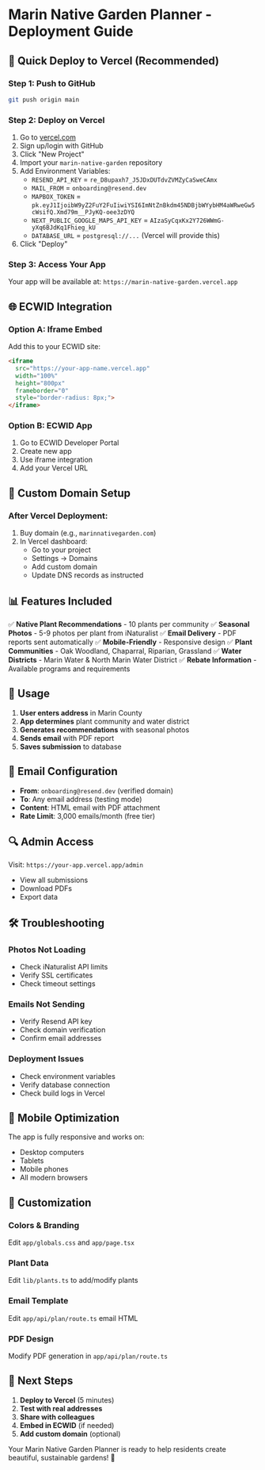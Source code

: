 # Marin Native Garden Planner - Deployment Guide

## 🚀 Quick Deploy to Vercel (Recommended)

### Step 1: Push to GitHub
```bash
git push origin main
```

### Step 2: Deploy on Vercel
1. Go to [vercel.com](https://vercel.com)
2. Sign up/login with GitHub
3. Click "New Project"
4. Import your `marin-native-garden` repository
5. Add Environment Variables:
   - `RESEND_API_KEY` = `re_D8upaxh7_J5JDxDUTdvZVMZyCaSweCAmx`
   - `MAIL_FROM` = `onboarding@resend.dev`
   - `MAPBOX_TOKEN` = `pk.eyJ1IjoibW9yZ2FuY2FuIiwiYSI6ImNtZnBkdm45NDBjbWYybHM4aWRweGw5cWsifQ.Xmd79m__PJyKQ-oee3zDYQ`
   - `NEXT_PUBLIC_GOOGLE_MAPS_API_KEY` = `AIzaSyCqxKx2Y726WWmG-yXq6BJdKq1Fhieg_kU`
   - `DATABASE_URL` = `postgresql://...` (Vercel will provide this)
6. Click "Deploy"

### Step 3: Access Your App
Your app will be available at: `https://marin-native-garden.vercel.app`

## 🌐 ECWID Integration

### Option A: Iframe Embed
Add this to your ECWID site:
```html
<iframe 
  src="https://your-app-name.vercel.app" 
  width="100%" 
  height="800px"
  frameborder="0"
  style="border-radius: 8px;">
</iframe>
```

### Option B: ECWID App
1. Go to ECWID Developer Portal
2. Create new app
3. Use iframe integration
4. Add your Vercel URL

## 🔧 Custom Domain Setup

### After Vercel Deployment:
1. Buy domain (e.g., `marinnativegarden.com`)
2. In Vercel dashboard:
   - Go to your project
   - Settings → Domains
   - Add custom domain
   - Update DNS records as instructed

## 📊 Features Included

✅ **Native Plant Recommendations** - 10 plants per community
✅ **Seasonal Photos** - 5-9 photos per plant from iNaturalist
✅ **Email Delivery** - PDF reports sent automatically
✅ **Mobile-Friendly** - Responsive design
✅ **Plant Communities** - Oak Woodland, Chaparral, Riparian, Grassland
✅ **Water Districts** - Marin Water & North Marin Water District
✅ **Rebate Information** - Available programs and requirements

## 🎯 Usage

1. **User enters address** in Marin County
2. **App determines** plant community and water district
3. **Generates recommendations** with seasonal photos
4. **Sends email** with PDF report
5. **Saves submission** to database

## 📧 Email Configuration

- **From**: `onboarding@resend.dev` (verified domain)
- **To**: Any email address (testing mode)
- **Content**: HTML email with PDF attachment
- **Rate Limit**: 3,000 emails/month (free tier)

## 🔍 Admin Access

Visit: `https://your-app.vercel.app/admin`
- View all submissions
- Download PDFs
- Export data

## 🛠️ Troubleshooting

### Photos Not Loading
- Check iNaturalist API limits
- Verify SSL certificates
- Check timeout settings

### Emails Not Sending
- Verify Resend API key
- Check domain verification
- Confirm email addresses

### Deployment Issues
- Check environment variables
- Verify database connection
- Check build logs in Vercel

## 📱 Mobile Optimization

The app is fully responsive and works on:
- Desktop computers
- Tablets
- Mobile phones
- All modern browsers

## 🎨 Customization

### Colors & Branding
Edit `app/globals.css` and `app/page.tsx`

### Plant Data
Edit `lib/plants.ts` to add/modify plants

### Email Template
Edit `app/api/plan/route.ts` email HTML

### PDF Design
Modify PDF generation in `app/api/plan/route.ts`

## 🚀 Next Steps

1. **Deploy to Vercel** (5 minutes)
2. **Test with real addresses** 
3. **Share with colleagues**
4. **Embed in ECWID** (if needed)
5. **Add custom domain** (optional)

Your Marin Native Garden Planner is ready to help residents create beautiful, sustainable gardens! 🌱
